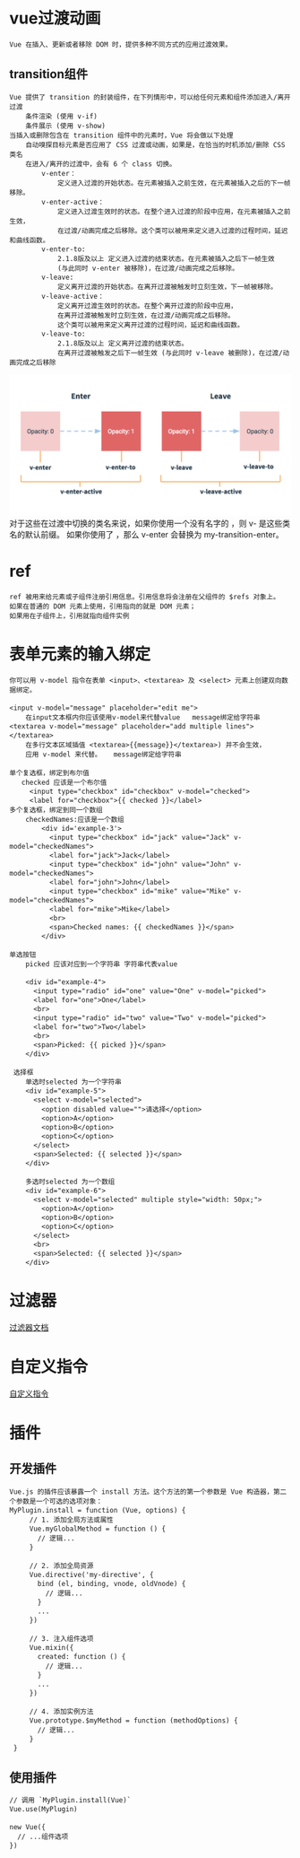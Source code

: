 # vue过渡动画
    Vue 在插入、更新或者移除 DOM 时，提供多种不同方式的应用过渡效果。
## transition组件
    Vue 提供了 transition 的封装组件，在下列情形中，可以给任何元素和组件添加进入/离开过渡
        条件渲染 (使用 v-if)
        条件展示 (使用 v-show)
    当插入或删除包含在 transition 组件中的元素时，Vue 将会做以下处理
        自动嗅探目标元素是否应用了 CSS 过渡或动画，如果是，在恰当的时机添加/删除 CSS 类名
        在进入/离开的过渡中，会有 6 个 class 切换。
            v-enter：
                定义进入过渡的开始状态。在元素被插入之前生效，在元素被插入之后的下一帧移除。
            v-enter-active：
                定义进入过渡生效时的状态。在整个进入过渡的阶段中应用，在元素被插入之前生效，
                在过渡/动画完成之后移除。这个类可以被用来定义进入过渡的过程时间，延迟和曲线函数。
            v-enter-to:
                2.1.8版及以上 定义进入过渡的结束状态。在元素被插入之后下一帧生效
                (与此同时 v-enter 被移除)，在过渡/动画完成之后移除。
            v-leave:
                定义离开过渡的开始状态。在离开过渡被触发时立刻生效，下一帧被移除。
            v-leave-active：
                定义离开过渡生效时的状态。在整个离开过渡的阶段中应用，
                在离开过渡被触发时立刻生效，在过渡/动画完成之后移除。
                这个类可以被用来定义离开过渡的过程时间，延迟和曲线函数。
            v-leave-to:
                2.1.8版及以上 定义离开过渡的结束状态。
                在离开过渡被触发之后下一帧生效 (与此同时 v-leave 被删除)，在过渡/动画完成之后移除

  ![vue过渡](./img/transition.png)
    对于这些在过渡中切换的类名来说，如果你使用一个没有名字的 <transition>，则 v- 是这些类名的默认前缀。
    如果你使用了 <transition name="my-transition">，那么 v-enter 会替换为 my-transition-enter。

# ref
    ref 被用来给元素或子组件注册引用信息。引用信息将会注册在父组件的 $refs 对象上。
    如果在普通的 DOM 元素上使用，引用指向的就是 DOM 元素；
    如果用在子组件上，引用就指向组件实例
    
# 表单元素的输入绑定
    你可以用 v-model 指令在表单 <input>、<textarea> 及 <select> 元素上创建双向数据绑定。
    
    <input v-model="message" placeholder="edit me">
        在input文本框内你应该使用v-model来代替value   message绑定给字符串
    <textarea v-model="message" placeholder="add multiple lines"></textarea>
        在多行文本区域插值 <textarea>{{message}}</textarea>) 并不会生效，
        应用 v-model 来代替。   message绑定给字符串
    
    单个复选框，绑定到布尔值
       checked 应该是一个布尔值
         <input type="checkbox" id="checkbox" v-model="checked">
         <label for="checkbox">{{ checked }}</label>
    多个复选框，绑定到同一个数组
        checkedNames:应该是一个数组
            <div id='example-3'>
              <input type="checkbox" id="jack" value="Jack" v-model="checkedNames">
              <label for="jack">Jack</label>
              <input type="checkbox" id="john" value="John" v-model="checkedNames">
              <label for="john">John</label>
              <input type="checkbox" id="mike" value="Mike" v-model="checkedNames">
              <label for="mike">Mike</label>
              <br>
              <span>Checked names: {{ checkedNames }}</span>
            </div>
            
    单选按钮      
        picked 应该对应到一个字符串 字符串代表value
     
        <div id="example-4">
          <input type="radio" id="one" value="One" v-model="picked">
          <label for="one">One</label>
          <br>
          <input type="radio" id="two" value="Two" v-model="picked">
          <label for="two">Two</label>
          <br>
          <span>Picked: {{ picked }}</span>
        </div>
      
     选择框
        单选时selected 为一个字符串
        <div id="example-5">
          <select v-model="selected">
            <option disabled value="">请选择</option>
            <option>A</option>
            <option>B</option>
            <option>C</option>
          </select>
          <span>Selected: {{ selected }}</span>
        </div>
        
        多选时selected 为一个数组
        <div id="example-6">
          <select v-model="selected" multiple style="width: 50px;">
            <option>A</option>
            <option>B</option>
            <option>C</option>
          </select>
          <br>
          <span>Selected: {{ selected }}</span>
        </div>

# 过滤器
   [过滤器文档](https://cn.vuejs.org/v2/guide/filters.html)
   
# 自定义指令
   [自定义指令](https://cn.vuejs.org/v2/guide/custom-directive.html)

# 插件
## 开发插件
    Vue.js 的插件应该暴露一个 install 方法。这个方法的第一个参数是 Vue 构造器，第二个参数是一个可选的选项对象：
    MyPlugin.install = function (Vue, options) {
         // 1. 添加全局方法或属性
         Vue.myGlobalMethod = function () {
           // 逻辑...
         }
       
         // 2. 添加全局资源
         Vue.directive('my-directive', {
           bind (el, binding, vnode, oldVnode) {
             // 逻辑...
           }
           ...
         })
       
         // 3. 注入组件选项
         Vue.mixin({
           created: function () {
             // 逻辑...
           }
           ...
         })
       
         // 4. 添加实例方法
         Vue.prototype.$myMethod = function (methodOptions) {
           // 逻辑...
         }
     }
## 使用插件
    // 调用 `MyPlugin.install(Vue)`
    Vue.use(MyPlugin)
    
    new Vue({
      // ...组件选项
    })  
